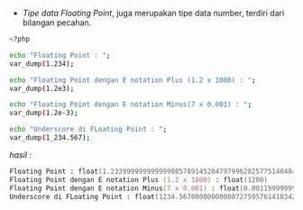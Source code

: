 - _Tipe data Floating Point_, juga merupakan tipe data number, terdiri dari bilangan pecahan.

```zsh
<?php

echo "Floating Point : ";
var_dump(1.234);

echo "Floating Point dengan E notation Plus (1.2 x 1000) : ";
var_dump(1.2e3);

echo "Floating Point dengan E notation Minus(7 x 0.001) : ";
var_dump(1.2e-3);

echo "Underscore di FLoating Point : ";
var_dump(1_234.567);
```

_hasil :_

```zsh
Floating Point : float(1.2339999999999999857891452847979962825775146484375)
Floating Point dengan E notation Plus (1.2 x 1000) : float(1200)
Floating Point dengan E notation Minus(7 x 0.001) : float(0.00119999999999999989487575735580549007863737642765045166015625)
Underscore di FLoating Point : float(1234.5670000000000072759576141834259033203125)
```
